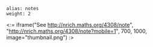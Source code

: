 ````
alias: notes
weight: 2
````

<:= iframe("See http://nrich.maths.org/4308/note", "http://nrich.maths.org/4308/note?mobile=1", 700, 1000, image="thumbnail.png") :>